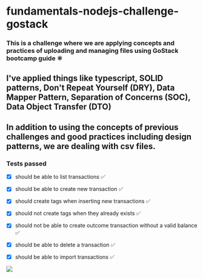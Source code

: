 # fundamentals-nodejs-challenge-gostack

### This is a challenge where we are applying concepts and practices of uploading and managing files using GoStack bootcamp guide ⚛︎
  ## I've applied things like typescript, SOLID patterns, Don't Repeat Yourself (DRY), Data Mapper Pattern, Separation of Concerns (SOC), Data Object Transfer (DTO)
  ## In addition to using the concepts of previous challenges and good practices including design patterns, we are dealing with csv files.



### Tests passed

- [x] should be able to list transactions ✅ 
- [x] should be able to create new transaction ✅ 
- [x] should create tags when inserting new transactions ✅ 

- [x] should not create tags when they already exists ✅ 
- [x] should not be able to create outcome transaction without a valid balance  ✅ 

- [x] should be able to delete a transaction  ✅ 
- [x] should be able to import transactions  ✅ 
 
 ![](https://recordit.co/j9BtkYBYzA)
